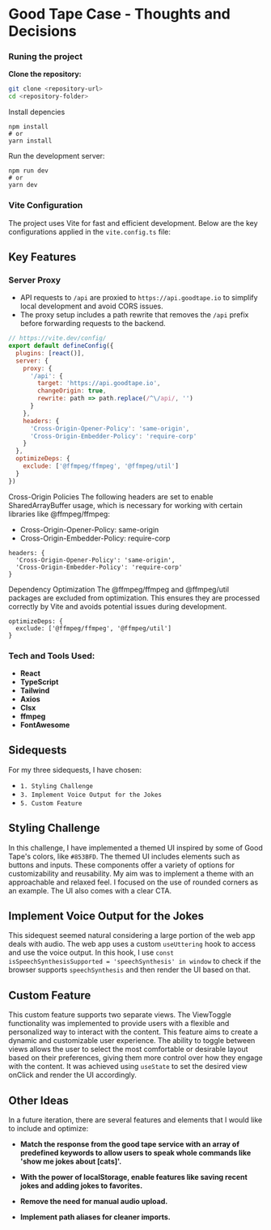 # Good Tape Case - Thoughts and Decisions

### Runing the project

**Clone the repository:**

```bash
git clone <repository-url>
cd <repository-folder>
```

Install depencies

```
npm install
# or
yarn install
```

Run the development server:

```
npm run dev
# or
yarn dev
```

### Vite Configuration

The project uses Vite for fast and efficient development. Below are the key configurations applied in the `vite.config.ts` file:

## Key Features

### Server Proxy

- API requests to `/api` are proxied to `https://api.goodtape.io` to simplify local development and avoid CORS issues.
- The proxy setup includes a path rewrite that removes the `/api` prefix before forwarding requests to the backend.

```javascript
// https://vite.dev/config/
export default defineConfig({
  plugins: [react()],
  server: {
    proxy: {
      '/api': {
        target: 'https://api.goodtape.io',
        changeOrigin: true,
        rewrite: path => path.replace(/^\/api/, '')
      }
    },
    headers: {
      'Cross-Origin-Opener-Policy': 'same-origin',
      'Cross-Origin-Embedder-Policy': 'require-corp'
    }
  },
  optimizeDeps: {
    exclude: ['@ffmpeg/ffmpeg', '@ffmpeg/util']
  }
})
```

Cross-Origin Policies
The following headers are set to enable SharedArrayBuffer usage, which is necessary for working with certain libraries like @ffmpeg/ffmpeg:

- Cross-Origin-Opener-Policy: same-origin
- Cross-Origin-Embedder-Policy: require-corp

```
headers: {
  'Cross-Origin-Opener-Policy': 'same-origin',
  'Cross-Origin-Embedder-Policy': 'require-corp'
}
```

Dependency Optimization
The @ffmpeg/ffmpeg and @ffmpeg/util packages are excluded from optimization. This ensures they are processed correctly by Vite and avoids potential issues during development.

```
optimizeDeps: {
  exclude: ['@ffmpeg/ffmpeg', '@ffmpeg/util']
}
```


### Tech and Tools Used:

- **React**
- **TypeScript**
- **Tailwind**
- **Axios**
- **Clsx**
- **ffmpeg**
- **FontAwesome**

## Sidequests

For my three sidequests, I have chosen:

- `1. Styling Challenge`
- `3. Implement Voice Output for the Jokes`
- `5. Custom Feature`

## Styling Challenge

In this challenge, I have implemented a themed UI inspired by some of Good Tape's colors, like `#853BFD`. The themed UI includes elements such as buttons and inputs. These components offer a variety of options for customizability and reusability. My aim was to implement a theme with an approachable and relaxed feel. I focused on the use of rounded corners as an example. The UI also comes with a clear CTA.

## Implement Voice Output for the Jokes

This sidequest seemed natural considering a large portion of the web app deals with audio. The web app uses a custom `useUttering` hook to access and use the voice output. In this hook, I use `const isSpeechSynthesisSupported = 'speechSynthesis' in window` to check if the browser supports `speechSynthesis` and then render the UI based on that.

## Custom Feature

This custom feature supports two separate views. The ViewToggle functionality was implemented to provide users with a flexible and personalized way to interact with the content. This feature aims to create a dynamic and customizable user experience. The ability to toggle between views allows the user to select the most comfortable or desirable layout based on their preferences, giving them more control over how they engage with the content. It was achieved using `useState` to set the desired view onClick and render the UI accordingly.

## Other Ideas

In a future iteration, there are several features and elements that I would like to include and optimize:

- **Match the response from the good tape service with an array of predefined keywords to allow users to speak whole commands like 'show me jokes about [cats]'.**

- **With the power of localStorage, enable features like saving recent jokes and adding jokes to favorites.**

- **Remove the need for manual audio upload.**

- **Implement path aliases for cleaner imports.**
```
